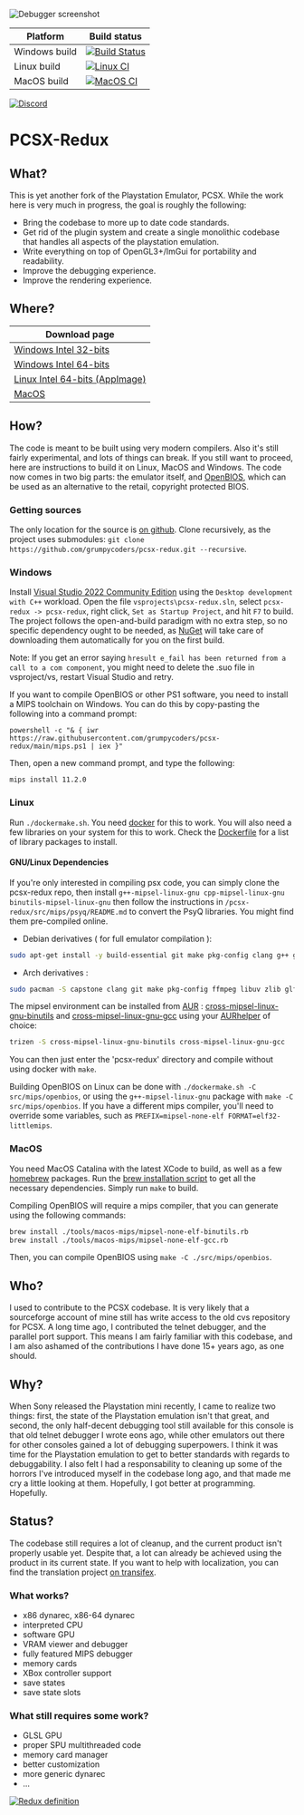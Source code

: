 ![Debugger screenshot](https://pcsx-redux.consoledev.net/images/debugger1.png)


|Platform|Build status|
|--------|------------|
|Windows build|[![Build Status](https://dev.azure.com/grumpycoders/pcsx-redux/_apis/build/status/grumpycoders.pcsx-redux?branchName=main)](https://dev.azure.com/grumpycoders/pcsx-redux/_build/latest?definitionId=1&branchName=main)|
|Linux build|[![Linux CI](https://github.com/grumpycoders/pcsx-redux/workflows/Linux%20CI/badge.svg?branch=main)](https://github.com/grumpycoders/pcsx-redux/actions?query=workflow%3A%22Linux+CI%22+branch%3Amain)|
|MacOS build|[![MacOS CI](https://github.com/grumpycoders/pcsx-redux/workflows/macOS%20CI/badge.svg?branch=main)](https://github.com/grumpycoders/pcsx-redux/actions?query=workflow%3A%22macOS+CI%22+branch%3Amain)|

[![Discord](https://img.shields.io/discord/567975889879695361)](https://discord.gg/KG5uCqw)

# PCSX-Redux

## What?
This is yet another fork of the Playstation Emulator, PCSX. While the work here is very much in progress, the goal is roughly the following:

 - Bring the codebase to more up to date code standards.
 - Get rid of the plugin system and create a single monolithic codebase that handles all aspects of the playstation emulation.
 - Write everything on top of OpenGL3+/ImGui for portability and readability.
 - Improve the debugging experience.
 - Improve the rendering experience.

## Where?
|Download page|
|--------|
|[Windows Intel 32-bits](https://install.appcenter.ms/orgs/grumpycoders/apps/pcsx-redux-win32/distribution_groups/public)|
|[Windows Intel 64-bits](https://install.appcenter.ms/orgs/grumpycoders/apps/pcsx-redux-win64/distribution_groups/public)|
|[Linux Intel 64-bits (AppImage)](https://install.appcenter.ms/orgs/grumpycoders/apps/pcsx-redux-linux64/distribution_groups/public)|
|[MacOS](https://install.appcenter.ms/orgs/grumpycoders/apps/pcsx-redux-macos/distribution_groups/public)|

## How?
The code is meant to be built using very modern compilers. Also it's still fairly experimental, and lots of things can break. If you still want to proceed, here are instructions to build it on Linux, MacOS and Windows. The code now comes in two big parts: the emulator itself, and [OpenBIOS](https://github.com/grumpycoders/pcsx-redux/tree/main/src/mips/openbios), which can be used as an alternative to the retail, copyright protected BIOS.

### Getting sources
The only location for the source is [on github](https://github.com/grumpycoders/pcsx-redux/). Clone recursively, as the project uses submodules: `git clone https://github.com/grumpycoders/pcsx-redux.git --recursive`.

### Windows
Install [Visual Studio 2022 Community Edition](https://visualstudio.microsoft.com/thank-you-downloading-visual-studio/?sku=Community&rel=16) using the `Desktop development with C++` workload. Open the file `vsprojects\pcsx-redux.sln`, select `pcsx-redux -> pcsx-redux`, right click, `Set as Startup Project`, and hit `F7` to build. The project follows the open-and-build paradigm with no extra step, so no specific dependency ought to be needed, as [NuGet](https://www.nuget.org/) will take care of downloading them automatically for you on the first build.

Note: If you get an error saying `hresult e_fail has been returned from a call to a com component`, you might need to delete the .suo file in vsproject/vs, restart Visual Studio and retry.

If you want to compile OpenBIOS or other PS1 software, you need to install a MIPS toolchain on Windows. You can do this by copy-pasting the following into a command prompt:

```
powershell -c "& { iwr https://raw.githubusercontent.com/grumpycoders/pcsx-redux/main/mips.ps1 | iex }"
```

Then, open a new command prompt, and type the following:

```
mips install 11.2.0
```

### Linux
Run `./dockermake.sh`. You need [docker](https://en.wikipedia.org/wiki/Docker_(software)) for this to work. You will also need a few libraries on your system for this to work. Check the [Dockerfile](https://github.com/grumpycoders/pcsx-redux/blob/main/tools/build/Dockerfile#L22) for a list of library packages to install.

#### GNU/Linux Dependencies

If you're only interested in compiling psx code, you can simply clone the pcsx-redux repo, then install `g++-mipsel-linux-gnu cpp-mipsel-linux-gnu binutils-mipsel-linux-gnu` then follow the instructions in `/pcsx-redux/src/mips/psyq/README.md` to convert the PsyQ libraries. You might find them pre-compiled online.

 - Debian derivatives ( for full emulator compilation ):

```bash
sudo apt-get install -y build-essential git make pkg-config clang g++ g++-mipsel-linux-gnu cpp-mipsel-linux-gnu binutils-mipsel-linux-gnu libcapstone-dev libfreetype-dev libavcodec-dev libavformat-dev libavutil-dev libglfw3-dev libswresample-dev libuv1-dev zlib1g-dev
```

 - Arch derivatives :

```bash
sudo pacman -S capstone clang git make pkg-config ffmpeg libuv zlib glfw-x11 curl xorg-server-xvfb
```
The mipsel environment can be installed from [AUR](https://wiki.archlinux.org/index.php/Aur) : [cross-mipsel-linux-gnu-binutils](https://aur.archlinux.org/packages/cross-mipsel-linux-gnu-binutils/) and [cross-mipsel-linux-gnu-gcc](https://aur.archlinux.org/packages/cross-mipsel-linux-gnu-gcc/) using your [AURhelper](https://wiki.archlinux.org/index.php/AUR_helpers) of choice:

```bash
trizen -S cross-mipsel-linux-gnu-binutils cross-mipsel-linux-gnu-gcc
```
You can then just enter the 'pcsx-redux' directory and compile without using docker with `make`.

Building OpenBIOS on Linux can be done with `./dockermake.sh -C src/mips/openbios`, or using the `g++-mipsel-linux-gnu` package with `make -C src/mips/openbios`. If you have a different mips compiler, you'll need to override some variables, such as `PREFIX=mipsel-none-elf FORMAT=elf32-littlemips`.

### MacOS
You need MacOS Catalina with the latest XCode to build, as well as a few [homebrew](https://brew.sh/) packages. Run the [brew installation script](https://github.com/grumpycoders/pcsx-redux/blob/main/.github/scripts/install-brew-dependencies.sh) to get all the necessary dependencies. Simply run `make` to build.

Compiling OpenBIOS will require a mips compiler, that you can generate using the following commands:
```bash
brew install ./tools/macos-mips/mipsel-none-elf-binutils.rb
brew install ./tools/macos-mips/mipsel-none-elf-gcc.rb
```

Then, you can compile OpenBIOS using `make -C ./src/mips/openbios`.

## Who?
I used to contribute to the PCSX codebase. It is very likely that a sourceforge account of mine still has write access to the old cvs repository for PCSX. A long time ago, I contributed the telnet debugger, and the parallel port support. This means I am fairly familiar with this codebase, and I am also ashamed of the contributions I have done 15+ years ago, as one should.

## Why?
When Sony released the Playstation mini recently, I came to realize two things: first, the state of the Playstation emulation isn't that great, and second, the only half-decent debugging tool still available for this console is that old telnet debugger I wrote eons ago, while other emulators out there for other consoles gained a lot of debugging superpowers. I think it was time for the Playstation emulation to get to better standards with regards to debuggability. I also felt I had a responsability to cleaning up some of the horrors I've introduced myself in the codebase long ago, and that made me cry a little looking at them. Hopefully, I got better at programming. Hopefully.

## Status?
The codebase still requires a lot of cleanup, and the current product isn't properly usable yet. Despite that, a lot can already be achieved using the product in its current state. If you want to help with localization, you can find the translation project [on transifex](https://www.transifex.com/grumpycoders/pcsx-redux/languages/).

### What works?
- x86 dynarec, x86-64 dynarec
- interpreted CPU
- software GPU
- VRAM viewer and debugger
- fully featured MIPS debugger
- memory cards
- XBox controller support
- save states
- save state slots

### What still requires some work?
- GLSL GPU
- proper SPU multithreaded code
- memory card manager
- better customization
- more generic dynarec
- ...

[![Redux definition](https://pbs.twimg.com/media/ENJhNwGWwAEbrGb?format=jpg)](https://twitter.com/MerriamWebster/status/1212357808026341376)
